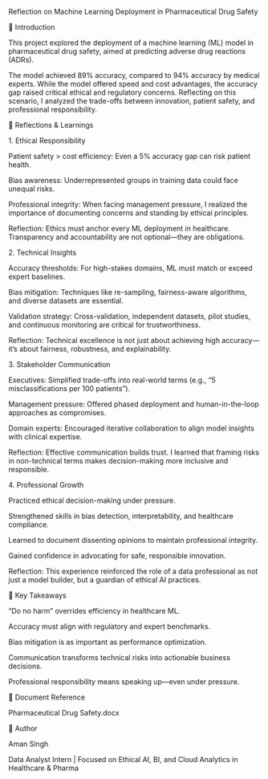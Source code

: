 Reflection on Machine Learning Deployment in Pharmaceutical Drug Safety



📌 Introduction



This project explored the deployment of a machine learning (ML) model in pharmaceutical drug safety, aimed at predicting adverse drug reactions (ADRs).



The model achieved 89% accuracy, compared to 94% accuracy by medical experts. While the model offered speed and cost advantages, the accuracy gap raised critical ethical and regulatory concerns. Reflecting on this scenario, I analyzed the trade-offs between innovation, patient safety, and professional responsibility.



🧐 Reflections \& Learnings

1\. Ethical Responsibility



Patient safety > cost efficiency: Even a 5% accuracy gap can risk patient health.



Bias awareness: Underrepresented groups in training data could face unequal risks.



Professional integrity: When facing management pressure, I realized the importance of documenting concerns and standing by ethical principles.



Reflection: Ethics must anchor every ML deployment in healthcare. Transparency and accountability are not optional—they are obligations.



2\. Technical Insights



Accuracy thresholds: For high-stakes domains, ML must match or exceed expert baselines.



Bias mitigation: Techniques like re-sampling, fairness-aware algorithms, and diverse datasets are essential.



Validation strategy: Cross-validation, independent datasets, pilot studies, and continuous monitoring are critical for trustworthiness.



Reflection: Technical excellence is not just about achieving high accuracy—it’s about fairness, robustness, and explainability.



3\. Stakeholder Communication



Executives: Simplified trade-offs into real-world terms (e.g., “5 misclassifications per 100 patients”).



Management pressure: Offered phased deployment and human-in-the-loop approaches as compromises.



Domain experts: Encouraged iterative collaboration to align model insights with clinical expertise.



Reflection: Effective communication builds trust. I learned that framing risks in non-technical terms makes decision-making more inclusive and responsible.



4\. Professional Growth



Practiced ethical decision-making under pressure.



Strengthened skills in bias detection, interpretability, and healthcare compliance.



Learned to document dissenting opinions to maintain professional integrity.



Gained confidence in advocating for safe, responsible innovation.



Reflection: This experience reinforced the role of a data professional as not just a model builder, but a guardian of ethical AI practices.



🚀 Key Takeaways



“Do no harm” overrides efficiency in healthcare ML.



Accuracy must align with regulatory and expert benchmarks.



Bias mitigation is as important as performance optimization.



Communication transforms technical risks into actionable business decisions.



Professional responsibility means speaking up—even under pressure.



📂 Document Reference



Pharmaceutical Drug Safety.docx



👤 Author



Aman Singh

Data Analyst Intern | Focused on Ethical AI, BI, and Cloud Analytics in Healthcare \& Pharma

